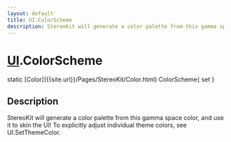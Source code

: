 ```yaml
---
layout: default
title: UI.ColorScheme
description: StereoKit will generate a color palette from this gamma space color, and use it to skin the UI! To explicitly adjust individual theme colors, see UI.SetThemeColor.
---
```

# [UI]({{site.url}}/Pages/StereoKit/UI.html).ColorScheme

<div class='signature' markdown='1'>
static [Color]({{site.url}}/Pages/StereoKit/Color.html) ColorScheme{ set }
</div>

## Description
StereoKit will generate a color palette from this gamma
space color, and use it to skin the UI! To explicitly adjust
individual theme colors, see UI.SetThemeColor.

